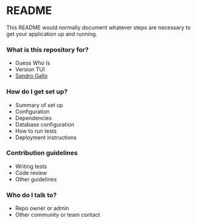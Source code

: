 # README #

This README would normally document whatever steps are necessary to get your application up and running.

### What is this repository for? ###

* Guess Who Is
* Version TUI
* [Sandro Gallo](https://github.com/QuartaAi/GuessWhoIs)

### How do I get set up? ###

* Summary of set up
* Configuration
* Dependencies
* Database configuration
* How to run tests
* Deployment instructions

### Contribution guidelines ###

* Writing tests
* Code review
* Other guidelines

### Who do I talk to? ###

* Repo owner or admin
* Other community or team contact